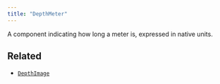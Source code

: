 ```yaml
---
title: "DepthMeter"
---
```


A component indicating how long a meter is, expressed in native units.



## Related

* [`DepthImage`](../archetypes/depth_image.md)
